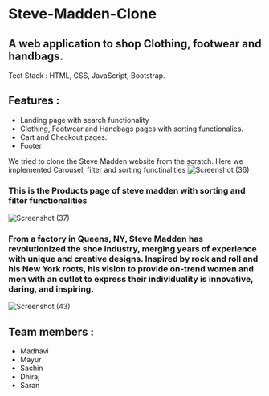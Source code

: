# Steve-Madden-Clone
## A web application to shop Clothing, footwear and handbags.
Tect Stack : HTML, CSS, JavaScript, Bootstrap.
## Features :
- Landing page with search functionality
- Clothing, Footwear and Handbags pages with sorting functionalies.
- Cart and Checkout pages.
- Footer

 We tried to clone the Steve Madden website from the scratch. Here we implemented Carousel, filter and sorting functinalities
![Screenshot (36)](https://user-images.githubusercontent.com/95956493/158863339-b6f617e8-64ff-4e44-b78a-e75396c2388e.png)



### This is the Products page of steve madden with sorting and filter functionalities
![Screenshot (37)](https://user-images.githubusercontent.com/95956493/159069348-986ffcdd-5b74-4062-a756-b91ac9b6df4f.png)

 
 
 ### From a factory in Queens, NY, Steve Madden has revolutionized the shoe industry, merging years of experience with unique and creative designs. Inspired by rock and roll and his New York roots, his vision to provide on-trend women and men with an outlet to express their individuality is innovative, daring, and inspiring.
 
![Screenshot (43)](https://user-images.githubusercontent.com/95956493/159069094-091950f8-12c9-4f6f-b1f4-8649d029c204.png)



## Team members :
- Madhavi
- Mayur
- Sachin
- Dhiraj
- Saran
